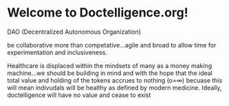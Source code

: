# Welcome to Doctelligence.org!

DAO (Decentralized Autonomous Organization)

be collaborative more than competative...agile and broad to allow time for experimentation and inclusiveness.

Healthcare is displaced within the mindsets of many as a money making machine...we should be building in mind and with the hope that the ideal total value and holding of the tokens accrues to nothing (o=∞) becuase this will mean indivudals will be healthy as defined by modern medicine. Ideally, doctelligence will have no value and cease to exist 
